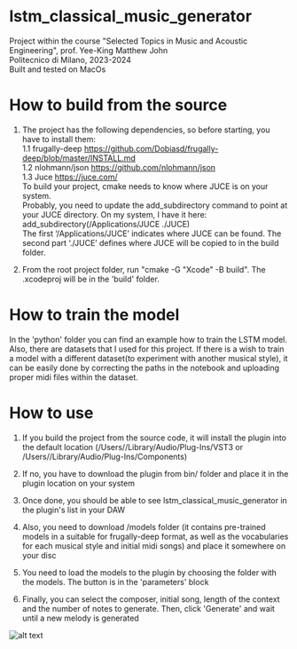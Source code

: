 # lstm_classical_music_generator
 Project within the course "Selected Topics in Music and Acoustic Engineering", prof. Yee-King Matthew John  
 Politecnico di Milano, 2023-2024  
 Built and tested on MacOs

# How to build from the source
1. The project has the following dependencies, so before starting, you have to install them:  
1.1 frugally-deep https://github.com/Dobiasd/frugally-deep/blob/master/INSTALL.md  
1.2 nlohmann/json https://github.com/nlohmann/json  
1.3 Juce https://juce.com/  
To build your project, cmake needs to know where JUCE is on your system.  
Probably, you need to update the add_subdirectory command to point at your JUCE directory. On my system, I have it here:  
add_subdirectory(/Applications/JUCE ./JUCE)   
The first ‘/Applications/JUCE’ indicates where JUCE can be found. The second part ‘./JUCE’ defines where JUCE will be copied to in the build folder.  

2. From the root project folder, run "cmake -G "Xcode" -B build". The .xcodeproj will be in the 'build' folder.

# How to train the model
In the 'python' folder you can find an example how to train the LSTM model. Also, there are datasets that I used for this project. If there is a wish to train
a model with a different dataset(to experiment with another musical style), it can be easily done by correcting the paths in the notebook and uploading proper midi files within the dataset.  
# How to use
1. If you build the project from the source code, it will install the plugin into the default location
(/Users/<username>/Library/Audio/Plug-Ins/VST3 or /Users/<username>/Library/Audio/Plug-Ins/Components)

2. If no, you have to download the plugin from bin/ folder and place it in the plugin location on your system  
3. Once done, you should be able to see lstm_classical_music_generator in the plugin's list in your DAW
4. Also, you need to download /models folder (it contains pre-trained models in a suitable for frugally-deep format, as well as the vocabularies
   for each musical style and initial midi songs) and place it somewhere on your disc
6. You need to load the models to the plugin by choosing the folder with the models. The button is in the 'parameters' block  
7. Finally, you can select the composer, initial song, length of the context and the number of notes to generate. Then, click 'Generate' and wait until a new melody is generated


![alt text](https://github.com/Oliffka/lstm_classical_music_generator/blob/main/image/plugin.png?raw=true)



